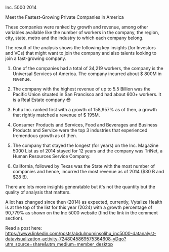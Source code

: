 Inc. 5000 2014

Meet the Fastest-Growing Private Companies in America

These companies were ranked by growth and revenue, among other variables available like the number of workers in the company, the region, city, state, metro and the industry to which each company belong.

The result of the analysis shows the following key insights (for Investors and VCs) that might want to join the company and also talents looking to join a fast-growing company. 

1. One of the companies had a total of 34,219 workers, the company is the Universal Services of America. The company incurred about $ 800M in revenue. 

2. The company with the highest revenue of up to 5.5 Billion was the Pacific Union situated in San Francisco and had about 600+ workers. It is a Real Estate company 😎 

3. Fuhu Inc. ranked first with a growth of 158,957% as of then, a growth that rightly matched a revenue of $ 195M.

4. Consumer Products and Services, Food and Beverages and Business Products and Service were the top 3 industries that experienced tremendous growth as of then.

5. The company that stayed the longest (for years) on the Inc. Magazine 5000 List as of 2014 stayed for 12 years and the company was TriNet, a Human Resources Service Company.

6. California, followed by Texas was the State with the most number of companies and hence, incurred the most revenue as of 2014 ($30 B and $28 B). 

There are lots more insights generatable but it's not the quantity but the quality of analysis that matters. 

A lot has changed since then (2014) as expected, currently, Vytalize Health is at the top of the list for this year (2024) with a growth percentage of 90,779% as shown on the Inc 5000 website (find the link in the comment section). 

Read a post here: https://www.linkedin.com/posts/abdulmuminsolihu_inc5000-datanalyst-datavisualization-activity-7248045869575364608-yDqo?utm_source=share&utm_medium=member_desktop
